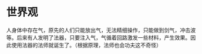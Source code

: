 
# 世界观

人身体中存在气，原先的人们只能放出气，无法精细操作，只能做到剑气，冲击波等。后来有人发明了法器，只要注入气，气循着回路激发一些材料，产生效果。因此使用法器的法师就诞生了。（根据原理，法师也会功夫这不奇怪）
